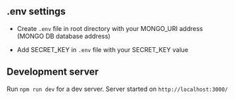 ## .env settings

- Create `.env` file in root directory with your MONGO_URI address (MONGO DB database address)

- Add SECRET_KEY in `.env` file with your SECRET_KEY value

## Development server

Run `npm run dev` for a dev server. Server started on `http://localhost:3000/`